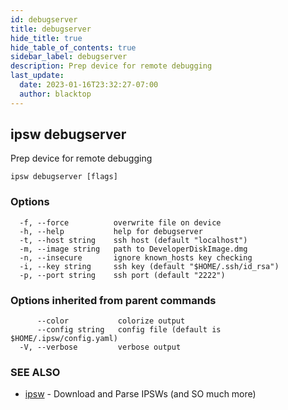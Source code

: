 ```yaml
---
id: debugserver
title: debugserver
hide_title: true
hide_table_of_contents: true
sidebar_label: debugserver
description: Prep device for remote debugging
last_update:
  date: 2023-01-16T23:32:27-07:00
  author: blacktop
---
```

## ipsw debugserver

Prep device for remote debugging

```
ipsw debugserver [flags]
```

### Options

```
  -f, --force          overwrite file on device
  -h, --help           help for debugserver
  -t, --host string    ssh host (default "localhost")
  -m, --image string   path to DeveloperDiskImage.dmg
  -n, --insecure       ignore known_hosts key checking
  -i, --key string     ssh key (default "$HOME/.ssh/id_rsa")
  -p, --port string    ssh port (default "2222")
```

### Options inherited from parent commands

```
      --color           colorize output
      --config string   config file (default is $HOME/.ipsw/config.yaml)
  -V, --verbose         verbose output
```

### SEE ALSO

* [ipsw](/docs/cli/ipsw)	 - Download and Parse IPSWs (and SO much more)

